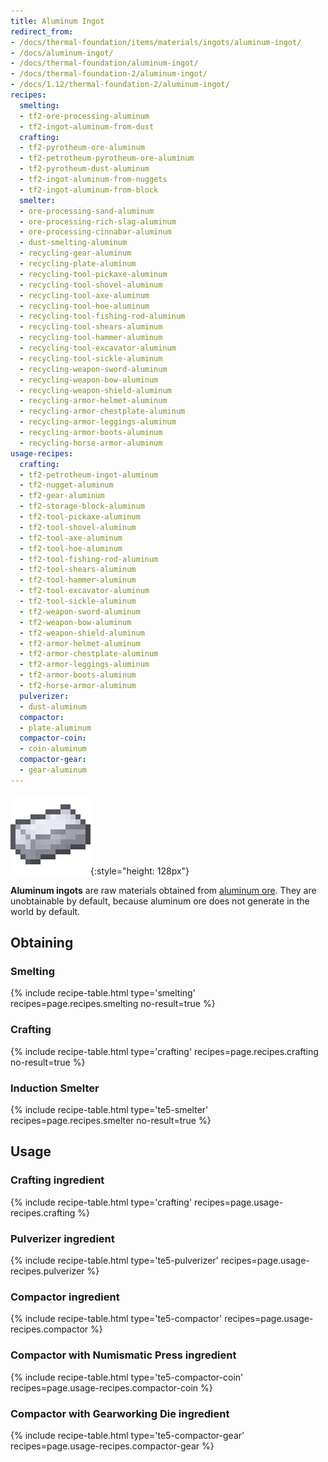 ```yaml
---
title: Aluminum Ingot
redirect_from:
- /docs/thermal-foundation/items/materials/ingots/aluminum-ingot/
- /docs/aluminum-ingot/
- /docs/thermal-foundation/aluminum-ingot/
- /docs/thermal-foundation-2/aluminum-ingot/
- /docs/1.12/thermal-foundation-2/aluminum-ingot/
recipes:
  smelting:
  - tf2-ore-processing-aluminum
  - tf2-ingot-aluminum-from-dust
  crafting:
  - tf2-pyrotheum-ore-aluminum
  - tf2-petrotheum-pyrotheum-ore-aluminum
  - tf2-pyrotheum-dust-aluminum
  - tf2-ingot-aluminum-from-nuggets
  - tf2-ingot-aluminum-from-block
  smelter:
  - ore-processing-sand-aluminum
  - ore-processing-rich-slag-aluminum
  - ore-processing-cinnabar-aluminum
  - dust-smelting-aluminum
  - recycling-gear-aluminum
  - recycling-plate-aluminum
  - recycling-tool-pickaxe-aluminum
  - recycling-tool-shovel-aluminum
  - recycling-tool-axe-aluminum
  - recycling-tool-hoe-aluminum
  - recycling-tool-fishing-rod-aluminum
  - recycling-tool-shears-aluminum
  - recycling-tool-hammer-aluminum
  - recycling-tool-excavator-aluminum
  - recycling-tool-sickle-aluminum
  - recycling-weapon-sword-aluminum
  - recycling-weapon-bow-aluminum
  - recycling-weapon-shield-aluminum
  - recycling-armor-helmet-aluminum
  - recycling-armor-chestplate-aluminum
  - recycling-armor-leggings-aluminum
  - recycling-armor-boots-aluminum
  - recycling-horse-armor-aluminum
usage-recipes:
  crafting:
  - tf2-petrotheum-ingot-aluminum
  - tf2-nugget-aluminum
  - tf2-gear-aluminum
  - tf2-storage-block-aluminum
  - tf2-tool-pickaxe-aluminum
  - tf2-tool-shovel-aluminum
  - tf2-tool-axe-aluminum
  - tf2-tool-hoe-aluminum
  - tf2-tool-fishing-rod-aluminum
  - tf2-tool-shears-aluminum
  - tf2-tool-hammer-aluminum
  - tf2-tool-excavator-aluminum
  - tf2-tool-sickle-aluminum
  - tf2-weapon-sword-aluminum
  - tf2-weapon-bow-aluminum
  - tf2-weapon-shield-aluminum
  - tf2-armor-helmet-aluminum
  - tf2-armor-chestplate-aluminum
  - tf2-armor-leggings-aluminum
  - tf2-armor-boots-aluminum
  - tf2-horse-armor-aluminum
  pulverizer:
  - dust-aluminum
  compactor:
  - plate-aluminum
  compactor-coin:
  - coin-aluminum
  compactor-gear:
  - gear-aluminum
---
```


![Aluminum ingot](/assets/images/thermal-foundation-2/ingot-aluminum.png){:style="height: 128px"}


**Aluminum ingots** are raw materials obtained from [aluminum
ore](/docs/1.12/thermal-foundation/aluminum-ore/). They are unobtainable by default, because aluminum
ore does not generate in the world by default.


Obtaining
---------

### Smelting
{% include recipe-table.html type='smelting' recipes=page.recipes.smelting no-result=true %}

### Crafting
{% include recipe-table.html type='crafting' recipes=page.recipes.crafting no-result=true %}

### Induction Smelter
{% include recipe-table.html type='te5-smelter' recipes=page.recipes.smelter no-result=true %}


Usage
-----

### Crafting ingredient
{% include recipe-table.html type='crafting' recipes=page.usage-recipes.crafting %}

### Pulverizer ingredient
{% include recipe-table.html type='te5-pulverizer' recipes=page.usage-recipes.pulverizer %}

### Compactor ingredient
{% include recipe-table.html type='te5-compactor' recipes=page.usage-recipes.compactor %}

### Compactor with Numismatic Press ingredient
{% include recipe-table.html type='te5-compactor-coin' recipes=page.usage-recipes.compactor-coin %}

### Compactor with Gearworking Die ingredient
{% include recipe-table.html type='te5-compactor-gear' recipes=page.usage-recipes.compactor-gear %}

